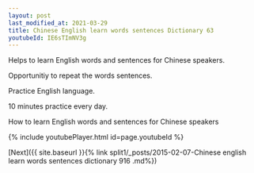 ```yaml
---
layout: post
last_modified_at: 2021-03-29
title: Chinese English learn words sentences Dictionary 63 
youtubeId: IE6sTImNV3g
---
```

 
 
Helps to learn English words and sentences for Chinese speakers.

Opportunitiy to repeat the words sentences. 

Practice English language. 
 
10 minutes practice every day. 
 
How to learn English words and sentences for Chinese speakers 
 
{% include youtubePlayer.html id=page.youtubeId %}
 
 
[Next]({{ site.baseurl }}{% link  split1/_posts/2015-02-07-Chinese english learn words sentences dictionary 916 .md%})
 
